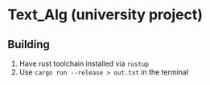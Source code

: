 # Text_Alg (university project)

## Building

1. Have rust toolchain installed via `rustup`  
2. Use `cargo run --release > out.txt` in the terminal